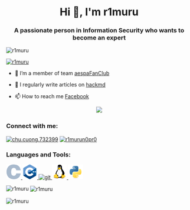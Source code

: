 <h1 align="center">Hi 👋, I'm r1muru</h1>
<h3 align="center">A passionate person in Information Security who wants to become an expert</h3>

<p align="left"> <img src="https://komarev.com/ghpvc/?username=r1muru&label=Profile%20views&color=0e75b6&style=flat" alt="r1muru" /> </p>

<p align="left"> <a href="https://github.com/ryo-ma/github-profile-trophy"><img src="https://github-profile-trophy.vercel.app/?username=r1muru" alt="r1muru" /></a> </p>

- 👯 I’m a member of team [aespaFanClub](https://ctftime.org/team/362537)

- 📝 I regularly write articles on [hackmd](https://hackmd.io/@r1muru)

- 📫 How to reach me [Facebook](https://www.facebook.com/chu.cuong.732399/)
<div id="header" align="center">
  <img src="https://github.com/user-attachments/assets/0b3e19a8-be50-4e66-beb4-f004f8f8139b"/>
</div>

<h3 align="left">Connect with me:</h3>
<p align="left">
<a href="https://fb.com/chu.cuong.732399" target="blank"><img align="center" src="https://raw.githubusercontent.com/rahuldkjain/github-profile-readme-generator/master/src/images/icons/Social/facebook.svg" alt="chu.cuong.732399" height="30" width="40" /></a>
<a href="https://instagram.com/r1murun0pr0" target="blank"><img align="center" src="https://raw.githubusercontent.com/rahuldkjain/github-profile-readme-generator/master/src/images/icons/Social/instagram.svg" alt="r1murun0pr0" height="30" width="40" /></a>
</p>

<h3 align="left">Languages and Tools:</h3>
<p align="left"> <a href="https://www.cprogramming.com/" target="_blank" rel="noreferrer"> <img src="https://raw.githubusercontent.com/devicons/devicon/master/icons/c/c-original.svg" alt="c" width="40" height="40"/> </a> <a href="https://www.w3schools.com/cpp/" target="_blank" rel="noreferrer"> <img src="https://raw.githubusercontent.com/devicons/devicon/master/icons/cplusplus/cplusplus-original.svg" alt="cplusplus" width="40" height="40"/> </a> <a href="https://git-scm.com/" target="_blank" rel="noreferrer"> <img src="https://www.vectorlogo.zone/logos/git-scm/git-scm-icon.svg" alt="git" width="40" height="40"/> </a> <a href="https://www.linux.org/" target="_blank" rel="noreferrer"> <img src="https://raw.githubusercontent.com/devicons/devicon/master/icons/linux/linux-original.svg" alt="linux" width="40" height="40"/> </a> <a href="https://www.python.org" target="_blank" rel="noreferrer"> <img src="https://raw.githubusercontent.com/devicons/devicon/master/icons/python/python-original.svg" alt="python" width="40" height="40"/> </a> </p>

<p><img align="left" src="https://github-readme-stats.vercel.app/api/top-langs?username=r1muru&show_icons=true&locale=en&layout=compact" alt="r1muru" /></p>

<p>&nbsp;<img align="center" src="https://github-readme-stats.vercel.app/api?username=r1muru&show_icons=true&locale=en" alt="r1muru" /></p>

<p><img align="center" src="https://github-readme-streak-stats.herokuapp.com/?user=r1muru&" alt="r1muru" /></p>
